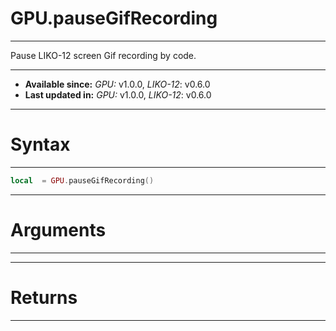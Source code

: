 # GPU.pauseGifRecording
---

Pause LIKO-12 screen Gif recording by code.

---

* **Available since:** _GPU:_ v1.0.0, _LIKO-12_: v0.6.0
* **Last updated in:** _GPU:_ v1.0.0, _LIKO-12_: v0.6.0

---
# Syntax
---

```lua
local  = GPU.pauseGifRecording()
```

---
# Arguments
---



---
# Returns
---


